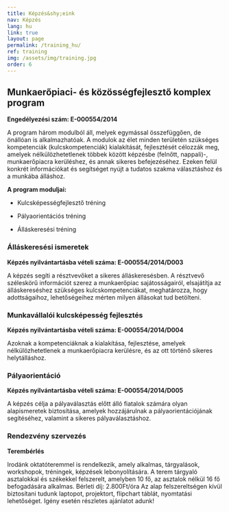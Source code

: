 ```yaml
---
title: Képzés&shy;eink
nav: Képzés
lang: hu
link: true
layout: page
permalink: /training_hu/
ref: training
img: /assets/img/training.jpg
order: 6
---
```


## __Munkaerőpiaci- és közösség&shy;fejlesztő komplex program__

__Engedélyezési szám: E-000554/2014__

A program három modulból áll, melyek egymással összefüggően, de önállóan is alkalmazhatóak.
A modulok az élet minden területén szükséges kompetenciák (kulcskompetenciák) kialakítását, fejlesztését célozzák meg, amelyek nélkülözhetetlenek többek között képzésbe (felnőtt, nappali)-, munkaerőpiacra kerüléshez, és annak sikeres befejezéséhez. Ezeken felül konkrét információkat és segítséget nyújt a tudatos szakma választáshoz és a munkába álláshoz.

__A program moduljai:__

- Kulcsképességfejlesztő tréning

- Pályaorientációs tréning

- Álláskeresési tréning

### __Álláskeresési ismeretek__

__Képzés nyilvántartásba vételi száma: E-000554/2014/D003__

A képzés segíti a résztvevőket a sikeres álláskeresésben. A résztvevő széleskörű információt szerez a munkaerőpiac sajátosságairól, elsajátítja az álláskereséshez szükséges kulcskompetenciákat, meghatározza, hogy adottságaihoz, lehetőségeihez mérten milyen állásokat tud betölteni.

### __Munkavállalói kulcsképesség fejlesztés__

__Képzés nyilvántartásba vételi száma: E-000554/2014/D004__

Azoknak a kompetenciáknak a kialakítása, fejlesztése, amelyek nélkülözhetetlenek a munkaerőpiacra kerülésre, és az ott történő sikeres helytálláshoz.

### __Pályaorientáció__

__Képzés nyilvántartásba vételi száma: E-000554/2014/D005__

A képzés célja a pályaválasztás előtt álló fiatalok számára olyan alapismeretek biztosítása, amelyek hozzájárulnak a pályaorientációjának segítéséhez, valamint a sikeres pályaválasztáshoz.

### __Rendezvény szervezés__

__Terembérlés__

Irodánk oktatóteremmel is rendelkezik, amely alkalmas, tárgyalások, workshopok, tréningek, képzések lebonyolítására. A terem tárgyaló asztalokkal és székekkel felszerelt, amelyben 10 fő, az asztalok nélkül 16 fő befogadására alkalmas.
Bérleti díj:  2.800Ft/óra
Az alap felszereltségen kívül biztosítani tudunk laptopot, projektort, flipchart táblát, nyomtatási lehetőséget. Igény esetén részletes ajánlatot adunk!
